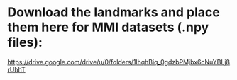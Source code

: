 # Download the landmarks and place them here for MMI datasets (.npy files):

https://drive.google.com/drive/u/0/folders/1lhqhBiq_0gdzbPMjbx6cNuYBLj8rUhhT
